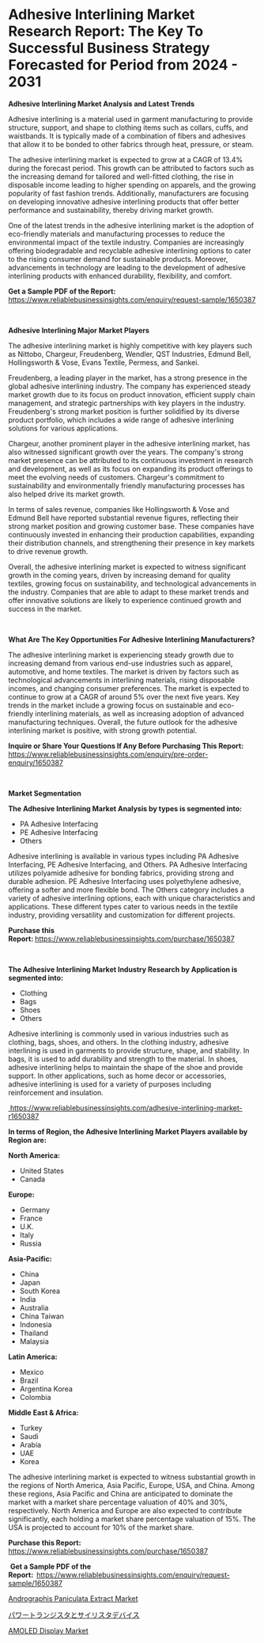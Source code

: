 <p><h1>Adhesive Interlining Market Research Report: The Key To Successful Business Strategy Forecasted for Period from 2024 - 2031</h1></p><p><strong>Adhesive Interlining Market Analysis and Latest Trends</strong></p>
<p><p>Adhesive interlining is a material used in garment manufacturing to provide structure, support, and shape to clothing items such as collars, cuffs, and waistbands. It is typically made of a combination of fibers and adhesives that allow it to be bonded to other fabrics through heat, pressure, or steam.</p><p>The adhesive interlining market is expected to grow at a CAGR of 13.4% during the forecast period. This growth can be attributed to factors such as the increasing demand for tailored and well-fitted clothing, the rise in disposable income leading to higher spending on apparels, and the growing popularity of fast fashion trends. Additionally, manufacturers are focusing on developing innovative adhesive interlining products that offer better performance and sustainability, thereby driving market growth.</p><p>One of the latest trends in the adhesive interlining market is the adoption of eco-friendly materials and manufacturing processes to reduce the environmental impact of the textile industry. Companies are increasingly offering biodegradable and recyclable adhesive interlining options to cater to the rising consumer demand for sustainable products. Moreover, advancements in technology are leading to the development of adhesive interlining products with enhanced durability, flexibility, and comfort.</p></p>
<p><strong>Get a Sample PDF of the Report:&nbsp;</strong> <a href="https://www.reliablebusinessinsights.com/enquiry/request-sample/1650387">https://www.reliablebusinessinsights.com/enquiry/request-sample/1650387</a></p>
<p>&nbsp;</p>
<p><strong>Adhesive Interlining Major Market Players</strong></p>
<p><p>The adhesive interlining market is highly competitive with key players such as Nittobo, Chargeur, Freudenberg, Wendler, QST Industries, Edmund Bell, Hollingsworth & Vose, Evans Textile, Permess, and Sankei. </p><p>Freudenberg, a leading player in the market, has a strong presence in the global adhesive interlining industry. The company has experienced steady market growth due to its focus on product innovation, efficient supply chain management, and strategic partnerships with key players in the industry. Freudenberg's strong market position is further solidified by its diverse product portfolio, which includes a wide range of adhesive interlining solutions for various applications.</p><p>Chargeur, another prominent player in the adhesive interlining market, has also witnessed significant growth over the years. The company's strong market presence can be attributed to its continuous investment in research and development, as well as its focus on expanding its product offerings to meet the evolving needs of customers. Chargeur's commitment to sustainability and environmentally friendly manufacturing processes has also helped drive its market growth.</p><p>In terms of sales revenue, companies like Hollingsworth & Vose and Edmund Bell have reported substantial revenue figures, reflecting their strong market position and growing customer base. These companies have continuously invested in enhancing their production capabilities, expanding their distribution channels, and strengthening their presence in key markets to drive revenue growth.</p><p>Overall, the adhesive interlining market is expected to witness significant growth in the coming years, driven by increasing demand for quality textiles, growing focus on sustainability, and technological advancements in the industry. Companies that are able to adapt to these market trends and offer innovative solutions are likely to experience continued growth and success in the market.</p></p>
<p>&nbsp;</p>
<p><strong>What Are The Key Opportunities For Adhesive Interlining Manufacturers?</strong></p>
<p><p>The adhesive interlining market is experiencing steady growth due to increasing demand from various end-use industries such as apparel, automotive, and home textiles. The market is driven by factors such as technological advancements in interlining materials, rising disposable incomes, and changing consumer preferences. The market is expected to continue to grow at a CAGR of around 5% over the next five years. Key trends in the market include a growing focus on sustainable and eco-friendly interlining materials, as well as increasing adoption of advanced manufacturing techniques. Overall, the future outlook for the adhesive interlining market is positive, with strong growth potential.</p></p>
<p><strong>Inquire or Share Your Questions If Any Before Purchasing This Report:</strong> <a href="https://www.reliablebusinessinsights.com/enquiry/pre-order-enquiry/1650387">https://www.reliablebusinessinsights.com/enquiry/pre-order-enquiry/1650387</a></p>
<p>&nbsp;</p>
<p><strong>Market Segmentation</strong></p>
<p><strong>The Adhesive Interlining Market Analysis by types is segmented into:</strong></p>
<p><ul><li>PA Adhesive Interfacing</li><li>PE Adhesive Interfacing</li><li>Others</li></ul></p>
<p><p>Adhesive interlining is available in various types including PA Adhesive Interfacing, PE Adhesive Interfacing, and Others. PA Adhesive Interfacing utilizes polyamide adhesive for bonding fabrics, providing strong and durable adhesion. PE Adhesive Interfacing uses polyethylene adhesive, offering a softer and more flexible bond. The Others category includes a variety of adhesive interlining options, each with unique characteristics and applications. These different types cater to various needs in the textile industry, providing versatility and customization for different projects.</p></p>
<p><strong>Purchase this Report:&nbsp;</strong><a href="https://www.reliablebusinessinsights.com/purchase/1650387">https://www.reliablebusinessinsights.com/purchase/1650387</a></p>
<p>&nbsp;</p>
<p><strong>The Adhesive Interlining Market Industry Research by Application is segmented into:</strong></p>
<p><ul><li>Clothing</li><li>Bags</li><li>Shoes</li><li>Others</li></ul></p>
<p><p>Adhesive interlining is commonly used in various industries such as clothing, bags, shoes, and others. In the clothing industry, adhesive interlining is used in garments to provide structure, shape, and stability. In bags, it is used to add durability and strength to the material. In shoes, adhesive interlining helps to maintain the shape of the shoe and provide support. In other applications, such as home decor or accessories, adhesive interlining is used for a variety of purposes including reinforcement and insulation.</p></p>
<p><a href="https://www.reliablebusinessinsights.com/adhesive-interlining-market-r1650387">&nbsp;https://www.reliablebusinessinsights.com/adhesive-interlining-market-r1650387</a></p>
<p><strong>In terms of Region, the Adhesive Interlining Market Players available by Region are:</strong></p>
<p>
    <p> <strong> North America: </strong>
        <ul>
            <li>United States</li>
            <li>Canada</li>
        </ul>
        </p> 
    <p> <strong> Europe: </strong>
        <ul>
            <li>Germany</li>
            <li>France</li>
            <li>U.K.</li>
            <li>Italy</li>
            <li>Russia</li>
        </ul>
        </p> 
    <p> <strong> Asia-Pacific: </strong>
        <ul>
            <li>China</li>
            <li>Japan</li>
            <li>South Korea</li>
            <li>India</li>
            <li>Australia</li>
            <li>China Taiwan</li>
            <li>Indonesia</li>
            <li>Thailand</li>
            <li>Malaysia</li>
        </ul>
        </p> 
    <p> <strong> Latin America: </strong>
        <ul>
            <li>Mexico</li>
            <li>Brazil</li>
            <li>Argentina Korea</li>
            <li>Colombia</li>
        </ul>
        </p> 
    <p> <strong> Middle East & Africa: </strong>
        <ul>
            <li>Turkey</li>
            <li>Saudi</li>
            <li>Arabia</li>
            <li>UAE</li>
            <li>Korea</li>
        </ul>
    </p>
    </p>
<p><p>The adhesive interlining market is expected to witness substantial growth in the regions of North America, Asia Pacific, Europe, USA, and China. Among these regions, Asia Pacific and China are anticipated to dominate the market with a market share percentage valuation of 40% and 30%, respectively. North America and Europe are also expected to contribute significantly, each holding a market share percentage valuation of 15%. The USA is projected to account for 10% of the market share.</p></p>
<p><strong>Purchase this Report: </strong><a href="https://www.reliablebusinessinsights.com/purchase/1650387">https://www.reliablebusinessinsights.com/purchase/1650387</a></p>
<p>&nbsp;<strong>Get a Sample PDF of the Report:&nbsp;&nbsp;</strong><a href="https://www.reliablebusinessinsights.com/enquiry/request-sample/1650387">https://www.reliablebusinessinsights.com/enquiry/request-sample/1650387</a></p>
<p><strong></strong></p>
<p><p><a href="https://github.com/joannagoyvaerts/Market-Research-Report-List-3/blob/main/andrographis-paniculata-extract-market.md">Andrographis Paniculata Extract Market</a></p><p><a href="https://medium.com/@vincemarvin1/%E3%83%91%E3%83%AF%E3%83%BC%E3%83%88%E3%83%A9%E3%83%B3%E3%82%B8%E3%82%B9%E3%82%BF%E3%81%A8%E3%82%B5%E3%82%A4%E3%83%AA%E3%82%B9%E3%82%BF%E3%83%BC%E3%81%AE%E3%83%87%E3%83%90%E3%82%A4%E3%82%B9%E5%B8%82%E5%A0%B4%E3%81%AE%E5%8B%95%E5%90%91%E3%82%84%E6%88%90%E9%95%B7%E3%83%89%E3%83%A9%E3%82%A4%E3%83%90%E3%83%BC%E3%82%92%E5%88%86%E6%9E%90%E3%81%97-2024%E5%B9%B4%E3%81%8B%E3%82%892031%E5%B9%B4%E3%81%BE%E3%81%A7%E3%81%AE%E4%BA%88%E6%B8%AC%E3%82%92%E8%A1%8C%E3%81%84%E3%81%BE%E3%81%99-e5df185b2b00">パワートランジスタとサイリスタデバイス</a></p><p><a href="https://github.com/lubmix/Market-Research-Report-List-3/blob/main/amoled-display-market.md">AMOLED Display Market</a></p></p>